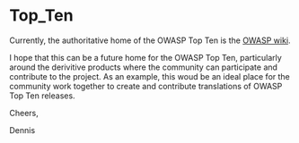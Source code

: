 Top_Ten
=======

Currently, the authoritative home of the OWASP Top Ten is the [OWASP wiki](https://www.owasp.org/index.php/Category:OWASP_Top_Ten_Project).

I hope that this can be a future home for the OWASP Top Ten, particularly around the derivitive products where the community can participate and contribute to the project. As an example, this woud be an ideal place for the community work together to create and contribute translations of OWASP Top Ten releases.

Cheers,

Dennis
